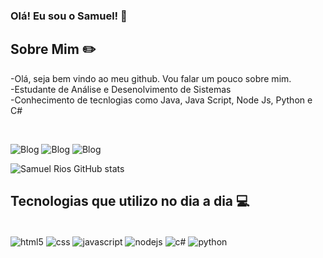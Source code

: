 ### Olá! Eu sou o Samuel! 👋 


## Sobre Mim ✏️

-Olá, seja bem vindo ao meu github. Vou falar um pouco sobre mim. <br>
-Estudante de Análise e Desenolvimento de Sistemas <br>
-Conhecimento de tecnlogias como Java, Java Script, Node Js, Python e C# <br>


<br/>

![Blog](https://img.shields.io/badge/Facebook-1877F2?style=for-the-badge&logo=facebook&logoColor=white)
![Blog](https://img.shields.io/badge/Instagram-E4405F?style=for-the-badge&logo=instagram&logoColor=white)
![Blog](https://img.shields.io/badge/LinkedIn-0077B5?style=for-the-badge&logo=linkedin&logoColor=white)

![Samuel Rios GitHub stats](https://github-readme-stats.vercel.app/api?username=riozin&show_icons=true&theme=radical)

## Tecnologias que utilizo no dia a dia 💻

<div style="display: inline_block"><br/>
<img align="center" alt="html5" src="https://img.shields.io/badge/HTML5-E34F26?style=for-the-badge&logo=html5&logoColor=white">
<img align="center" alt="css" src="https://img.shields.io/badge/CSS3-1572B6?style=for-the-badge&logo=css3&logoColor=white">
<img align="center" alt="javascript" src="https://img.shields.io/badge/JavaScript-F7DF1E?style=for-the-badge&logo=javascript&logoColor=black">
<img align="center" alt="nodejs" src="https://img.shields.io/badge/Node.js-43853D?style=for-the-badge&logo=node.js&logoColor=white">
<img align="center" alt="c#" src="https://img.shields.io/badge/C%23-239120?style=for-the-badge&logo=c-sharp&logoColor=white">
<img align="center" alt="python" src="https://img.shields.io/badge/Python-14354C?style=for-the-badge&logo=python&logoColor=white">
</div>

